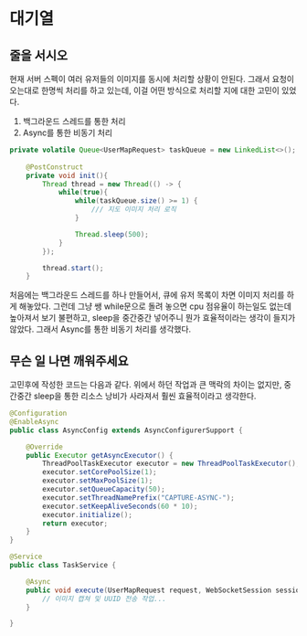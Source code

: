 # 대기열
## 줄을 서시오
현재 서버 스펙이 여러 유저들의 이미지를 동시에 처리할 상황이 안된다. 그래서 요청이 오는대로 한명씩 처리를 하고 있는데, 이걸 어떤 방식으로 처리할 지에 대한 고민이 있었다.

1. 백그라운드 스레드를 통한 처리
2. Async를 통한 비동기 처리

```java
private volatile Queue<UserMapRequest> taskQueue = new LinkedList<>();
    
    @PostConstruct
    private void init(){
        Thread thread = new Thread(() -> {
            while(true){
                while(taskQueue.size() >= 1) {
                    /// 지도 이미지 처리 로직
                }

                Thread.sleep(500);
            }
        });

        thread.start();
    }
```
처음에는 백그라운드 스레드를 하나 만들어서, 큐에 유저 목록이 차면 이미지 처리를 하게 해놓았다.
그런데 그냥 쌩 while문으로 돌려 놓으면 cpu 점유율이 하는일도 없는데 높아져서 보기 불편하고, sleep을 중간중간 넣어주니 뭔가 효율적이라는 생각이 들지가 않았다.
그래서 Async를 통한 비동기 처리를 생각했다.

## 무슨 일 나면 깨워주세요
고민후에 작성한 코드는 다음과 같다.
위에서 하던 작업과 큰 맥락의 차이는 없지만, 중간중간 sleep을 통한 리소스 낭비가 사라져서 훨씬 효율적이라고 생각한다.
```java
@Configuration
@EnableAsync
public class AsyncConfig extends AsyncConfigurerSupport {

    @Override
    public Executor getAsyncExecutor() {
        ThreadPoolTaskExecutor executor = new ThreadPoolTaskExecutor();
        executor.setCorePoolSize(1);
        executor.setMaxPoolSize(1);
        executor.setQueueCapacity(50);
        executor.setThreadNamePrefix("CAPTURE-ASYNC-");
        executor.setKeepAliveSeconds(60 * 10);
        executor.initialize();
        return executor;
    }
}

@Service
public class TaskService {

    @Async
    public void execute(UserMapRequest request, WebSocketSession session){
        // 이미지 캡쳐 및 UUID 전송 작업...
    }

}

```



